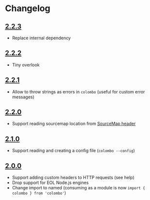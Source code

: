 # Changelog

## [2.2.3](https://github.com/omrilotan/isbot/compare/v2.2.2...v2.2.3)

- Replace internal dependency

## [2.2.2](https://github.com/omrilotan/isbot/compare/v2.2.1...v2.2.2)

- Tiny overlook

## [2.2.1](https://github.com/omrilotan/isbot/compare/v2.2.0...v2.2.1)

- Allow to throw strings as errors in `colombo` (useful for custom error messages)

## [2.2.0](https://github.com/omrilotan/isbot/compare/v2.1.0...v2.2.0)

- Support reading sourcemap location from [SourceMap header](https://developer.mozilla.org/en-US/docs/Web/HTTP/Headers/SourceMap)

## [2.1.0](https://github.com/omrilotan/isbot/compare/v2.0.0...v2.1.0)

- Support reading and creating a config file (`colombo --config`)

## [2.0.0](https://github.com/omrilotan/isbot/compare/v1.3.7...v2.0.0)

- Support adding custom headers to HTTP requests (see help)
- Drop support for EOL Node.js engines
- Change import to named (consuming as a module is now `import { colombo } from 'colombo'`)
